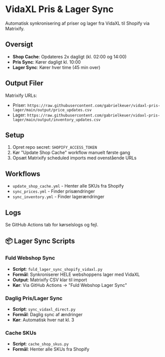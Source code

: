 # VidaXL Pris & Lager Sync

Automatisk synkronisering af priser og lager fra VidaXL til Shopify via Matrixify.

## Oversigt

- **Shop Cache**: Opdateres 2x dagligt (kl. 02:00 og 14:00)
- **Pris Sync**: Kører dagligt kl. 10:00
- **Lager Sync**: Kører hver time (45 min over)

## Output Filer

Matrixify URLs:
- Priser: `https://raw.githubusercontent.com/gabrielkeuer/vidaxl-pris-lager/main/output/price_updates.csv`
- Lager: `https://raw.githubusercontent.com/gabrielkeuer/vidaxl-pris-lager/main/output/inventory_updates.csv`

## Setup

1. Opret repo secret: `SHOPIFY_ACCESS_TOKEN`
2. Kør "Update Shop Cache" workflow manuelt første gang
3. Opsæt Matrixify scheduled imports med ovenstående URLs

## Workflows

- `update_shop_cache.yml` - Henter alle SKUs fra Shopify
- `sync_prices.yml` - Finder prisændringer
- `sync_inventory.yml` - Finder lagerændringer

## Logs

Se GitHub Actions tab for kørselslogs og fejl.


## 📦 Lager Sync Scripts

### Fuld Webshop Sync
- **Script**: `fuld_lager_sync_shopify_vidaxl.py`
- **Formål**: Synkroniserer HELE webshoppens lager med VidaXL
- **Output**: Matrixify CSV klar til import
- **Kør**: Via GitHub Actions → "Fuld Webshop Lager Sync"

### Daglig Pris/Lager Sync
- **Script**: `sync_vidaxl_direct.py`
- **Formål**: Daglig sync af ændringer
- **Kør**: Automatisk hver nat kl. 3

### Cache SKUs
- **Script**: `cache_shop_skus.py`
- **Formål**: Henter alle SKUs fra Shopify
